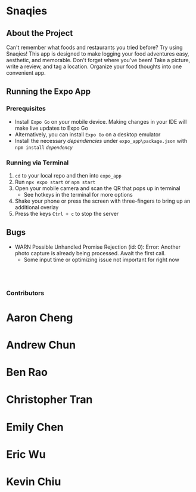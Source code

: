 # Snaqies

## About the Project
Can't remember what foods and restaurants you tried before? Try using Snaqies! This app is designed to make logging your food adventures easy, aesthetic, and memorable. Don't forget where you’ve been! Take a picture, write a review, and tag a location. Organize your food thoughts into one convenient app.

## Running the Expo App
### Prerequisites
- Install `Expo Go` on your mobile device. Making changes in your IDE will make live updates to Expo Go
- Alternatively, you can install `Expo Go` on a desktop emulator
- Install the necessary *dependencies* under `expo_app\package.json` with `npm install` *`dependency`*

### Running via Terminal
1. `cd` to your local repo and then into `expo_app`
2. Run `npx expo start` or `npm start`
3. Open your mobile camera and scan the QR that pops up in terminal
    - See hotkeys in the terminal for more options
4. Shake your phone or press the screen with three-fingers to bring up an additional overlay
5. Press the keys `Ctrl + c` to stop the server

## Bugs
- WARN  Possible Unhandled Promise Rejection (id: 0): Error: Another photo capture is already being processed. Await the first call.
    - Some input time or optimizing issue not important for right now
  
<br><br>
### Contributors
# Aaron Cheng

# Andrew Chun

# Ben Rao

# Christopher Tran

# Emily Chen

# Eric Wu

# Kevin Chiu
